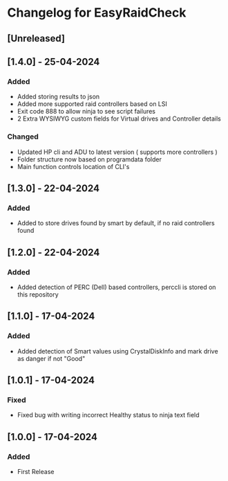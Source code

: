 # Changelog for EasyRaidCheck
## [Unreleased]

## [1.4.0] - 25-04-2024

### Added

- Added storing results to json
- Added more supported raid controllers based on LSI
- Exit code 888 to allow ninja to see script failures
- 2 Extra WYSIWYG custom fields for Virtual drives and Controller details

### Changed

- Updated HP cli and ADU to latest version ( supports more controllers )
- Folder structure now based on programdata folder
- Main function controls location of CLI's

## [1.3.0] - 22-04-2024

### Added

- Added to store drives found by smart by default, if no raid controllers found

## [1.2.0] - 22-04-2024

### Added

- Added detection of PERC (Dell) based controllers, perccli is stored on this repository

## [1.1.0] - 17-04-2024

### Added

- Added detection of Smart values using CrystalDiskInfo and mark drive as danger if not "Good"

## [1.0.1] - 17-04-2024

### Fixed

- Fixed bug with writing incorrect Healthy status to ninja text field

## [1.0.0] - 17-04-2024

### Added

- First Release